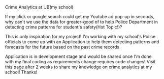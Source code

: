Crime Analytics at UB(my school)

If my click or google search could get my Youtube ad pop-up in seconds, why can't we use the data for greater-good of to help Police Department in detecting crime patterns for student's safety(Hot Topic!)?

This is only inspiration for my project! I'm working with my school's Police officials to come up with an Application to help them detecting patterns and forecasts for the future based on the past crime records.

Application is in development stage and would be shared once I'm done with my final coding as requirements change requires code changes! Visit this page after 2 weeks to share my knowledge on crime analytics at my school! Thanks!

